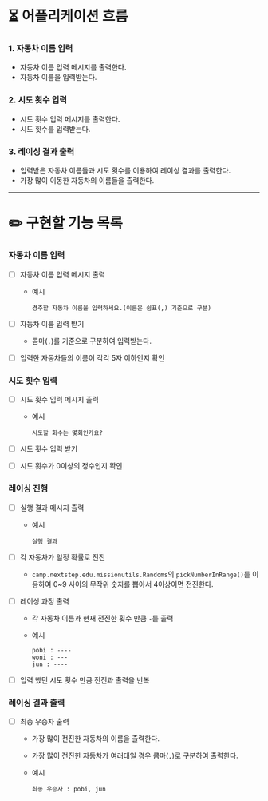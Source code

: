 # ⏳ 어플리케이션 흐름

### 1. 자동차 이름 입력

- 자동차 이름 입력 메시지를 출력한다.
- 자동차 이름을 입력받는다.

### 2. 시도 횟수 입력

- 시도 횟수 입력 메시지를 출력한다.
- 시도 횟수를 입력받는다.

### 3. 레이싱 결과 출력

- 입력받은 자동차 이름들과 시도 횟수를 이용하여 레이싱 결과를 출력한다.
- 가장 많이 이동한 자동차의 이름들을 출력한다.

---

# ✏️ 구현할 기능 목록

### 자동차 이름 입력

- [ ]  자동차 이름 입력 메시지 출력
    - 예시

        ```
        경주할 자동차 이름을 입력하세요.(이름은 쉼표(,) 기준으로 구분)
        ```

- [ ]  자동차 이름 입력 받기
    - 콤마(`,`)를 기준으로 구분하여 입력받는다.
- [ ]  입력한 자동차들의 이름이 각각 5자 이하인지 확인

### 시도 횟수 입력

- [ ]  시도 횟수 입력 메시지 출력
    - 예시

        ```
        시도할 회수는 몇회인가요?
        ```

- [ ]  시도 횟수 입력 받기
- [ ]  시도 횟수가 0이상의 정수인지 확인

### 레이싱 진행

- [ ]  실행 결과 메시지 출력
    - 예시

        ```
        실행 결과
        ```

- [ ]  각 자동차가 일정 확률로 전진
    - `camp.nextstep.edu.missionutils.Randoms`의 `pickNumberInRange()`를 이용하여 0~9 사이의 무작위 숫자를 뽑아서 4이상이면 전진한다.
- [ ]  레이싱 과정 출력
    - 각 자동차 이름과 현재 전진한 횟수 만큼 `-`를 출력
    - 예시

        ```
        pobi : ----
        woni : ---
        jun : ----
        ```

- [ ]  입력 했던 시도 횟수 만큼 전진과 출력을 반복

### 레이싱 결과 출력

- [ ]  최종 우승자 출력
    - 가장 많이 전진한 자동차의 이름을 출력한다.
    - 가장 많이 전진한 자동차가 여러대일 경우 콤마(`,`)로 구분하여 출력한다.
    - 예시

        ```
        최종 우승자 : pobi, jun
        ```
